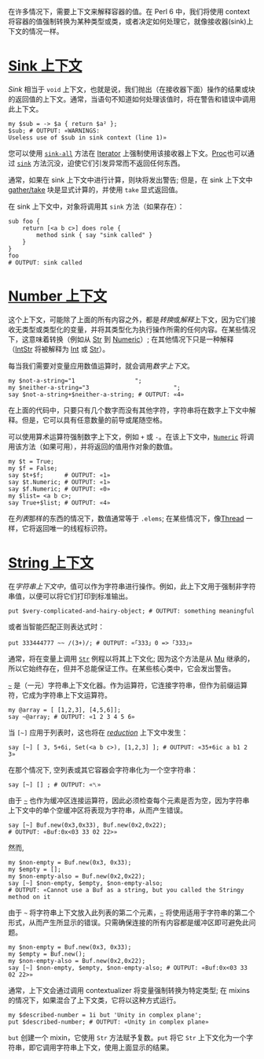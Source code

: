 在许多情况下，需要上下文来解释容器的值。在 Perl 6 中，我们将使用 context 将容器的值强制转换为某种类型或类，或者决定如何处理它，就像接收器(sink)上下文的情况一样。

# [Sink 上下文](https://docs.perl6.org/language/contexts#___top)

*Sink* 相当于 `void` 上下文，也就是说，我们抛出（在接收器下面）操作的结果或块的返回值的上下文。通常，当语句不知道如何处理该值时，将在警告和错误中调用此上下文。

```perl6
my $sub = -> $a { return $a² };
$sub; # OUTPUT: «WARNINGS:
Useless use of $sub in sink context (line 1)» 
```

您可以使用 [`sink-all`](https://docs.perl6.org/routine/sink-all) 方法在 [Iterator](https://docs.perl6.org/type/Iterator) 上强制使用该接收器上下文。[Proc](https://docs.perl6.org/type/Proc)也可以通过 [`sink`](https://docs.perl6.org/type/Proc#method_sink) 方法沉没，迫使它们引发异常而不返回任何东西。

通常，如果在 sink 上下文中进行计算，则块将发出警告; 但是，在 sink 上下文中 [gather/take](https://docs.perl6.org/language/control#Flow%2529_gather_take) 块是显式计算的，并使用 `take` 显式返回值。

在 sink 上下文中，对象将调用其 `sink` 方法（如果存在）：

```perl6
sub foo {
    return [<a b c>] does role {
        method sink { say "sink called" }
    }
}
foo
# OUTPUT: sink called 
```

# [Number 上下文](https://docs.perl6.org/language/contexts#___top)

这个上下文，可能除了上面的所有内容之外，都是*转换*或*解释*上下文，因为它们接收无类型或类型化的变量，并将其类型化为执行操作所需的任何内容。在某些情况下，这意味着转换（例如从 [Str](https://docs.perl6.org/type/Str) 到 [Numeric](https://docs.perl6.org/type/Numeric)）; 在其他情况下只是一种解释（[IntStr](https://docs.perl6.org/type/IntStr) 将被解释为 [Int](https://docs.perl6.org/type/Int) 或 [Str](https://docs.perl6.org/type/Str)）。

每当我们需要对变量应用数值运算时，就会调用*数字上下文*。

```perl6
my $not-a-string="1                 ";
my $neither-a-string="3                        ";
say $not-a-string+$neither-a-string; # OUTPUT: «4» 
```

在上面的代码中，只要只有几个数字而没有其他字符，字符串将在数字上下文中解释。但是，它可以具有任意数量的前导或尾随空格。

可以使用算术运算符强制数字上下文，例如 `+` 或 `-`。在该上下文中，[`Numeric`](https://docs.perl6.org/routine/Numeric) 将调用该方法（如果可用），并将返回的值用作对象的数值。

```perl6
my $t = True;
my $f = False;
say $t+$f;      # OUTPUT: «1» 
say $t.Numeric; # OUTPUT: «1» 
say $f.Numeric; # OUTPUT: «0» 
my $list= <a b c>;
say True+$list; # OUTPUT: «4» 
```

在*列表*那样的东西的情况下，数值通常等于 `.elems`; 在某些情况下，像[Thread](https://docs.perl6.org/routine/Numeric#%28Thread%29_method_Numeric) 一样，它将返回唯一的线程标识符。

# [String 上下文](https://docs.perl6.org/language/contexts#___top)

在*字符串上下文中*，值可以作为字符串进行操作。例如，此上下文用于强制非字符串值，以便可以将它们打印到标准输出。

```perl6
put $very-complicated-and-hairy-object; # OUTPUT: something meaningful 
```

或者当智能匹配正则表达式时：

```perl6
put 333444777 ~~ /(3+)/; # OUTPUT: «｢333｣ 0 => ｢333｣» 
```

通常，将在变量上调用 [`Str`](https://docs.perl6.org/routine/Str) 例程以将其上下文化; 因为这个方法是从 [Mu](https://docs.perl6.org/type/Mu) 继承的，所以它始终存在，但并不总能保证工作。在某些核心类中，它会发出警告。

[`~`](https://docs.perl6.org/routine/~) 是（一元）字符串上下文化器。作为运算符，它连接字符串，但作为前缀运算符，它成为字符串上下文运算符。

```perl6
my @array = [ [1,2,3], [4,5,6]];
say ~@array; # OUTPUT: «1 2 3 4 5 6» 
```

当 `[~]` 应用于列表时，这也将在 [*reduction*](https://docs.perl6.org/language/operators#Reduction_operators) 上下文中发生：

```perl6
say [~] [ 3, 5+6i, Set(<a b c>), [1,2,3] ]; # OUTPUT: «35+6ic a b1 2 3» 
```

在那个情况下, 空列表或其它容器会字符串化为一个空字符串：

```perl6
say [~] [] ; # OUTPUT: «␤» 
```

由于 [`~`](https://docs.perl6.org/routine/~#%28Operators%29_infix_~) 也作为缓冲区连接运算符，因此必须检查每个元素是否为空，因为字符串上下文中的单个空缓冲区将表现为字符串，从而产生错误。

```perl6
say [~] Buf.new(0x3,0x33), Buf.new(0x2,0x22);
# OUTPUT: «Buf:0x<03 33 02 22>» 
```

然而,

```perl6
my $non-empty = Buf.new(0x3, 0x33);
my $empty = [];
my $non-empty-also = Buf.new(0x2,0x22);
say [~] $non-empty, $empty, $non-empty-also;
# OUTPUT: «Cannot use a Buf as a string, but you called the Stringy method on it 
```

由于 `~` 将字符串上下文放入此列表的第二个元素，[`~`](https://docs.perl6.org/routine/~#%28Operators%29_infix_~) 将使用适用于字符串的第二个形式，从而产生所显示的错误。只需确保连接的所有内容都是缓冲区即可避免此问题。

```perl6
my $non-empty = Buf.new(0x3, 0x33);
my $empty = Buf.new();
my $non-empty-also = Buf.new(0x2,0x22);
say [~] $non-empty, $empty, $non-empty-also; # OUTPUT: «Buf:0x<03 33 02 22>» 
```

通常，上下文会通过调用 contextualizer 将变量强制转换为特定类型; 在 mixins 的情况下，如果混合了上下文类，它将以这种方式运行。

```perl6
my $described-number = 1i but 'Unity in complex plane';
put $described-number; # OUTPUT: «Unity in complex plane» 
```

`but` 创建一个 mixin，它使用 `Str` 方法赋予复数。`put` 将它 `Str` 上下文化为一个字符串，即它调用字符串上下文，使用上面显示的结果。